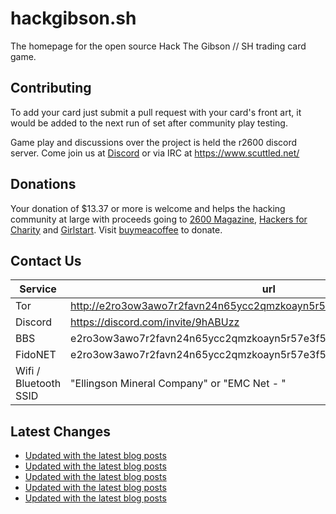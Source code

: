 # hackgibson.sh
The homepage for the open source Hack The Gibson // SH trading card game.


## Contributing

To add your card just submit a pull request with your card's front art, it would be added to the next run of set after community play testing.

Game play and discussions over the project is held the r2600 discord server. Come join us at [Discord](https://discord.com/invite/9hABUzz) or via IRC at https://www.scuttled.net/


## Donations

Your donation of $13.37 or more is welcome and helps the hacking community at large with proceeds going to [2600 Magazine](https://2600.com/), [Hackers for Charity](https://hackersforcharity.org) and [Girlstart](https://girlstart.org).  Visit [buymeacoffee](https://www.buymeacoffee.com/hackgibson.sh) to donate.


## Contact Us

Service | url
-|-
Tor | http://e2ro3ow3awo7r2favn24n65ycc2qmzkoayn5r57e3f56nvjwdcgg32ad.onion
Discord | https://discord.com/invite/9hABUzz
BBS | e2ro3ow3awo7r2favn24n65ycc2qmzkoayn5r57e3f56nvjwdcgg32ad.onion:23
FidoNET | e2ro3ow3awo7r2favn24n65ycc2qmzkoayn5r57e3f56nvjwdcgg32ad.onion:24554
Wifi / Bluetooth SSID | "Ellingson Mineral Company" or "EMC Net - <fidonet address>"

## Latest Changes
<!-- BLOG-POST-LIST:START -->
- [Updated with the latest blog posts](https://github.com/DFW2600/hackgibson.sh/commit/206f5ed707f40f0cfd4f708f9cb684b87e7b6f80)
- [Updated with the latest blog posts](https://github.com/DFW2600/hackgibson.sh/commit/cc458753542a7ccd00c4d1a368d23dac852a2b36)
- [Updated with the latest blog posts](https://github.com/DFW2600/hackgibson.sh/commit/9ea326b654709aed7082688ea416be1f9d269bc8)
- [Updated with the latest blog posts](https://github.com/DFW2600/hackgibson.sh/commit/b6754ea7ea9bb730631a62e4da7a7bba4330ace3)
- [Updated with the latest blog posts](https://github.com/DFW2600/hackgibson.sh/commit/145e83de9ac327de52c78d79bca42e47476a1808)
<!-- BLOG-POST-LIST:END -->
